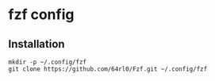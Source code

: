 # fzf config

## Installation
```
mkdir -p ~/.config/fzf
git clone https://github.com/64rl0/Fzf.git ~/.config/fzf
```
